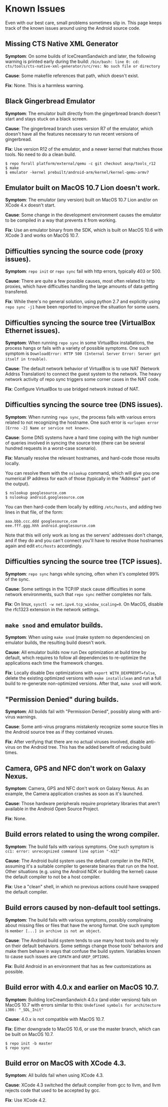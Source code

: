 <!--
   Copyright 2010 The Android Open Source Project

   Licensed under the Apache License, Version 2.0 (the "License");
   you may not use this file except in compliance with the License.
   You may obtain a copy of the License at

       http://www.apache.org/licenses/LICENSE-2.0

   Unless required by applicable law or agreed to in writing, software
   distributed under the License is distributed on an "AS IS" BASIS,
   WITHOUT WARRANTIES OR CONDITIONS OF ANY KIND, either express or implied.
   See the License for the specific language governing permissions and
   limitations under the License.
-->

# Known Issues #

Even with our best care, small problems sometimes slip in. This page keeps
track of the known issues around using the Android source code.

## Missing CTS Native XML Generator ##

**Symptom**: On some builds of IceCreamSandwich and later, the following
warning is printed early during the build:
`/bin/bash: line 0: cd: cts/tools/cts-native-xml-generator/src/res: No
such file or directory`

**Cause**: Some makefile references that path, which doesn't exist.

**Fix**: None. This is a harmless warning.

## Black Gingerbread Emulator ##

**Symptom**: The emulator built directly from the gingerbread branch
doesn't start and stays stuck on a black screen.

**Cause**: The gingerbread branch uses version R7 of the emulator,
which doesn't have all the features necessary to run recent versions
of gingerbread.

**Fix**: Use version R12 of the emulator, and a newer kernel that matches
those tools. No need to do a clean build.

    $ repo forall platform/external/qemu -c git checkout aosp/tools_r12
    $ make
    $ emulator -kernel prebuilt/android-arm/kernel/kernel-qemu-armv7

## Emulator built on MacOS 10.7 Lion doesn't work. ##

**Symptom**: The emulator (any version) built on MacOS 10.7 Lion
and/or on XCode 4.x doesn't start.

**Cause**: Some change in the development environment causes
the emulator to be compiled in a way that prevents it from working.

**Fix**: Use an emulator binary from the SDK, which is built on
MacOS 10.6 with XCode 3 and works on MacOS 10.7.

## Difficulties syncing the source code (proxy issues). ##

**Symptom**: `repo init` or `repo sync` fail with http errors,
typically 403 or 500.

**Cause**: There are quite a few possible causes, most often
related to http proxies, which have difficulties handling the
large amounts of data getting transfered.

**Fix**: While there's no general solution, using python 2.7
and explicitly using `repo sync -j1` have been reported to
improve the situation for some users.

## Difficulties syncing the source tree (VirtualBox Ethernet issues). ##

**Symptom**: When running `repo sync` in some VirtualBox installations,
the process hangs or fails with a variety of possible symptoms.
One such symptom is
`DownloadError: HTTP 500 (Internal Server Error: Server got itself in trouble)`.

**Cause**: The default network behavior of VirtualBox is to use
NAT (Network Addrss Translation) to connect the guest system to
the network. The heavy network activity of repo sync triggers some
corner cases in the NAT code.

**Fix**: Configure VirtualBox to use bridged network instead of NAT.

## Difficulties syncing the source tree (DNS issues). ##

**Symptom**: When running `repo sync`, the process fails with
various errors related to not recognizing the hostname. One such
error is `<urlopen error [Errno -2] Name or service not known>`.

**Cause**: Some DNS systems have a hard time coping with the
high number of queries involved in syncing the source tree
(there can be several hundred requests in a worst-case scenario).

**Fix**: Manually resolve the relevant hostnames, and hard-code
those results locally.

You can resolve them with the `nslookup` command, which will give
you one numerical IP address for each of those (typically in the
"Address" part of the output).

    $ nslookup googlesource.com
    $ nslookup android.googlesource.com

You can then hard-code them locally by editing `/etc/hosts`, and
adding two lines in that file, of the form:

    aaa.bbb.ccc.ddd googlesource.com
    eee.fff.ggg.hhh android.googlesource.com

Note that this will only work as long as the servers' addresses
don't change, and if they do and you can't connect you'll have
to resolve those hostnames again and edit `etc/hosts` accordingly.

## Difficulties syncing the source tree (TCP issues). ##

**Symptom**: `repo sync` hangs while syncing, often when it's
completed 99% of the sync.

**Cause**: Some settings in the TCP/IP stack cause difficulties
in some network environments, such that `repo sync` neither completes
nor fails.

**Fix**: On linux, `sysctl -w net.ipv4.tcp_window_scaling=0`. On
MacOS, disable the rfc1323 extension in the network settings.

## `make snod` and emulator builds. ##

**Symptom**: When using `make snod` (make system no dependencies)
on emulator builds, the resulting build doesn't work.

**Cause**: All emulator builds now run Dex optimization at build
time by default, which requires to follow all dependencies to
re-optimize the applications each time the framework changes.

**Fix**: Locally disable Dex optimizations with
`export WITH_DEXPREOPT=false`, delete the existing optimized
versions with `make installclean` and run a full build to
re-generate non-optimized versions. After that, `make snod`
will work.

## "Permission Denied" during builds. ##

**Symptom**: All builds fail with "Permission Denied", possibly
along with anti-virus warnings.

**Cause**: Some anti-virus programs mistakenly recognize some
source files in the Android source tree as if they contained
viruses.

**Fix**: After verifying that there are no actual viruses
involved, disable anti-virus on the Android tree. This has
the added benefit of reducing build times.

## Camera, GPS and NFC don't work on Galaxy Nexus. ##

**Symptom**: Camera, GPS and NFC don't work on Galaxy Nexus.
As an example, the Camera application crashes as soon as it's
launched.

**Cause**: Those hardware peripherals require proprietary
libraries that aren't available in the Android Open Source
Project.

**Fix**: None.

## Build errors related to using the wrong compiler. ##

**Symptom**: The build fails with various symptoms. One
such symptom is `cc1: error: unrecognized command line option "-m32"`

**Cause**: The Android build system uses the default compiler
in the PATH, assuming it's a suitable compiler to generate
binaries that run on the host. Other situations (e.g. using
the Android NDK or building the kernel) cause the default
compiler to not be a host compiler.

**Fix**: Use a "clean" shell, in which no previous
actions could have swapped the default compiler.

## Build errors caused by non-default tool settings. ##

**Symptom**: The build fails with various symptoms, possibly
complinaing about missing files or files that have the
wrong format. One such symptom is `member [...] in archive is not an object`.

**Cause**: The Android build system tends to use many host tools
and to rely on their default behaviors. Some settings change
those tools' behaviors and make them behave in ways that
confuse the build system. Variables known to cause such
issues are `CDPATH` and `GREP_OPTIONS`.

**Fix**: Build Android in an environment that has as few
customizations as possible.

## Build error with 4.0.x and earlier on MacOS 10.7. ##

**Symptom**: Building IceCreamSandwich 4.0.x (and older
versions) fails on MacOS 10.7 with errors similar to this:
`Undefined symbols for architecture i386: "_SDL_Init"`

**Cause**: 4.0.x is not compatible with MacOS 10.7.

**Fix**: Either downgrade to MacOS 10.6, or use the master
branch, which can be built on MacOS 10.7.

    $ repo init -b master
    $ repo sync

## Build error on MacOS with XCode 4.3. ##

**Symptom**: All builds fail when using XCode 4.3.

**Cause**: XCode 4.3 switched the default compiler from
gcc to llvm, and llvm rejects code that used to be
accepted by gcc.

**Fix**: Use XCode 4.2.
